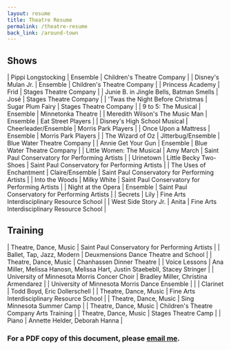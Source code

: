```yaml
---
layout: resume
title: Theatre Resume
permalink: /theatre-resume
back_link: /around-town
---
```


## Shows

| Pippi Longstocking                      | Ensemble                    | Children's Theatre Company                     |
| Disney's Mulan Jr.                      | Ensemble                    | Children's Theatre Company                     |
| Princess Academy                        | Frid                        | Stages Theatre Company                         |
| Junie B. in Jingle Bells, Batman Smells | José                        | Stages Theatre Company                         |
| 'Twas the Night Before Christmas        | Sugar Plum Fairy            | Stages Theatre Company                         |
| 9 to 5: The Musical                     | Ensemble                    | Minnetonka Theatre                             |
| Meredith Wilson's The Music Man         | Ensemble                    | Eat Street Players                             |
| Disney's High School Musical            | Cheerleader/Ensemble        | Morris Park Players                            |
| Once Upon a Mattress                    | Ensemble                    | Morris Park Players                            |
| The Wizard of Oz                        | Jitterbug/Ensemble          | Blue Water Theatre Company                     |
| Annie Get Your Gun                      | Ensemble                    | Blue Water Theatre Company                     |
| Little Women: The Musical               | Amy March                   | Saint Paul Conservatory for Performing Artists |
| Urinetown                               | Little Becky Two-Shoes      | Saint Paul Conservatory for Performing Artists |
| The Uses of Enchantment                 | Claire/Ensemble             | Saint Paul Conservatory for Performing Artists |
| Into the Woods                          | Milky White                 | Saint Paul Conservatory for Performing Artists |
| Night at the Opera                      | Ensemble                    | Saint Paul Conservatory for Performing Artists |
| Secrets                                 | Lily                        | Fine Arts Interdisciplinary Resource School    |
| West Side Story Jr.                     | Anita                       | Fine Arts Interdisciplinary Resource School    |


## Training

| Theatre, Dance, Music                         | Saint Paul Conservatory for Performing Artists                              |
| Ballet, Tap, Jazz, Modern                     | Deuxmensions Dance Theatre and School                                       |
| Theatre, Dance, Music                         | Chanhassen Dinner Theatre                                                   |
| Voice Lessons                                 | Ana Miller, Melissa Hanosn, Melissa Hart, Justin Staebebll, Stacey Stringer |
| University of Minnesota Morris Concer Choir   | Bradley Miller, Christina Armendarez                                        |
| University of Minnesota Morris Dance Ensemble |                                                                             |
| Clarinet                                      | Todd Boyd, Eric Dollerschell                                                |
| Theatre, Dance, Music                         | Fine Arts Interdisciplinary Resource School                                 |
| Theatre, Dance, Music                         | Sing Minnesota Summer Camp                                                  |
| Theatre, Dance, Music                         | Children's Theatre Company Arts Training                                    |
| Theatre, Dance, Music                         | Stages Theatre Camp                                                         |
| Piano                                         | Annette Helder, Deborah Hanna                                               |

### For a PDF copy of this document, please [email me](mailto:emma.sax4@gmail.com).
